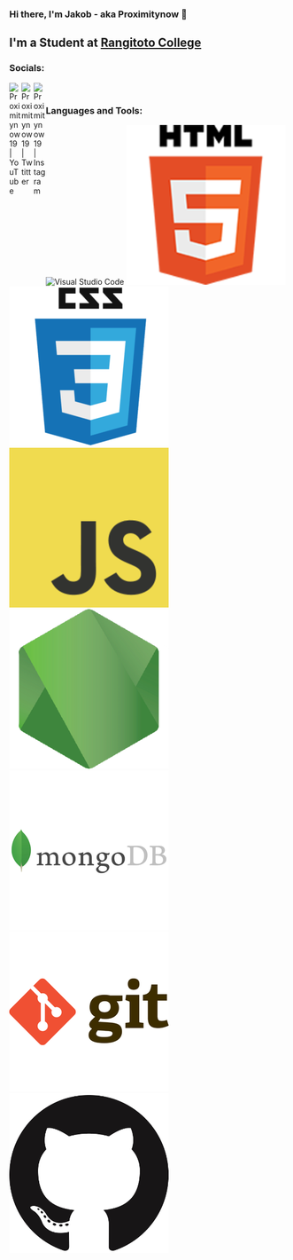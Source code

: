 ### Hi there, I'm Jakob - aka Proximitynow 👋

## I'm a Student at [Rangitoto College](rangitoto.school.nz)

### Socials:

[<img align="left" alt="Proximitynow19 | YouTube" width="22px" src="https://cdn.jsdelivr.net/npm/simple-icons@v3/icons/youtube.svg" />](https://www.youtube.com/channel/UCk69c_PXxwI_r4fW55uSDrg)
[<img align="left" alt="Proximitynow19 | Twtitter" width="22px" src="https://cdn.jsdelivr.net/npm/simple-icons@v3/icons/twitter.svg" />](https://twitter.com/JakobDeGuzman)
[<img align="left" alt="Proximitynow19 | Instagram" width="22px" src="https://cdn.jsdelivr.net/npm/simple-icons@v3/icons/instagram.svg" />](https://instagram.com/jakob.deguzman)

<br />

### Languages and Tools:

![Visual Studio Code](https://raw.githubusercontent.com/github/explore/80688e429a7d4ef2fca1e82350fe8e3517d3494d/topics/visual-studio-code/vistual-studio-code.png)
![HTML](https://raw.githubusercontent.com/github/explore/80688e429a7d4ef2fca1e82350fe8e3517d3494d/topics/html/html.png)
![CSS](https://raw.githubusercontent.com/github/explore/80688e429a7d4ef2fca1e82350fe8e3517d3494d/topics/css/css.png)
![JS](https://raw.githubusercontent.com/github/explore/80688e429a7d4ef2fca1e82350fe8e3517d3494d/topics/javascript/javascript.png)
![NodeJS](https://raw.githubusercontent.com/github/explore/80688e429a7d4ef2fca1e82350fe8e3517d3494d/topics/nodejs/nodejs.png)
![MongoDB](https://raw.githubusercontent.com/github/explore/80688e429a7d4ef2fca1e82350fe8e3517d3494d/topics/mongodb/mongodb.png)
![Git](https://raw.githubusercontent.com/github/explore/80688e429a7d4ef2fca1e82350fe8e3517d3494d/topics/git/git.png)
![GitHub](https://raw.githubusercontent.com/github/explore/80688e429a7d4ef2fca1e82350fe8e3517d3494d/topics/github/github.png)

<br />
<br />
